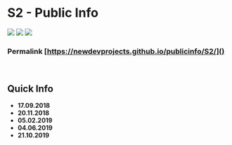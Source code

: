 # S2 - Public Info

![](at.png) ![](header.jpg) ![](at.png)

### Permalink [https://newdevprojects.github.io/publicinfo/S2/]()

&nbsp;

## Quick Info

* **17.09.2018**  
* **20.11.2018**
* **05.02.2019**
* **04.06.2019**
* **21.10.2019**






